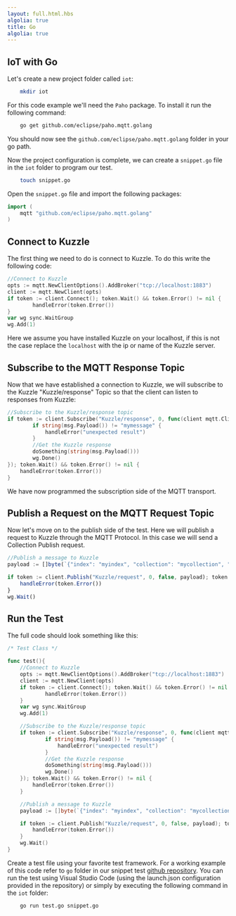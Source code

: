 ```yaml
---
layout: full.html.hbs
algolia: true
title: Go
algolia: true
---
```


## IoT with Go

Let's create a new project folder called `iot`:


```bash
    mkdir iot
```

For this code example we'll need the `Paho` package. To install it run the following command:


```bash
    go get github.com/eclipse/paho.mqtt.golang
```

You should now see the `github.com/eclipse/paho.mqtt.golang` folder in your go path.

Now the project configuration is complete, we can create a `snippet.go` file in the `iot` folder to program our test.

```bash
    touch snippet.go
```

Open the `snippet.go` file and import the following packages:

```Go
import (
    mqtt "github.com/eclipse/paho.mqtt.golang"
)
```

## Connect to Kuzzle

The first thing we need to do is connect to Kuzzle. To do this write the following code:

```Go
//Connect to Kuzzle
opts := mqtt.NewClientOptions().AddBroker("tcp://localhost:1883")
client := mqtt.NewClient(opts)
if token := client.Connect(); token.Wait() && token.Error() != nil {
        handleError(token.Error())
}
var wg sync.WaitGroup
wg.Add(1)
```

Here we assume you have installed Kuzzle on your localhost, if this is not the case replace the `localhost` with the ip or name of the Kuzzle server.

## Subscribe to the MQTT Response Topic

Now that we have established a connection to Kuzzle, we will subscribe to the Kuzzle "Kuzzle/response" Topic so that the client can listen to responses from Kuzzle:

```Go
//Subscribe to the Kuzzle/response topic
if token := client.Subscribe("Kuzzle/response", 0, func(client mqtt.Client, msg mqtt.Message) {
        if string(msg.Payload()) != "mymessage" {
            handleError("unexpected result")
        }
        //Get the Kuzzle response
        doSomething(string(msg.Payload()))
        wg.Done()
}); token.Wait() && token.Error() != nil {
    handleError(token.Error())
}
```

We have now programmed the subscription side of the MQTT transport.

## Publish a Request on the MQTT Request Topic

Now let's move on to the publish side of the test. Here we will publish a request to Kuzzle through the MQTT Protocol. In this case we will send a Collection Publish request.

```Javascript
//Publish a message to Kuzzle
payload := []byte(`{"index": "myindex", "collection": "mycollection", "controller": "realtime", "action": "publish", "requestId": "unique_request_id", "body": {"volatile": "message"}}`)

if token := client.Publish("Kuzzle/request", 0, false, payload); token.Wait() && token.Error() != nil {
    handleError(token.Error())
}
wg.Wait()
```

## Run the Test

The full code should look something like this:

```Go
/* Test Class */

func test(){
    //Connect to Kuzzle
    opts := mqtt.NewClientOptions().AddBroker("tcp://localhost:1883")
    client := mqtt.NewClient(opts)
    if token := client.Connect(); token.Wait() && token.Error() != nil {
            handleError(token.Error())
    }
    var wg sync.WaitGroup
    wg.Add(1)

    //Subscribe to the Kuzzle/response topic
    if token := client.Subscribe("Kuzzle/response", 0, func(client mqtt.Client, msg mqtt.Message) {
            if string(msg.Payload()) != "mymessage" {
                handleError("unexpected result")
            }
            //Get the Kuzzle response
            doSomething(string(msg.Payload()))
            wg.Done()
    }); token.Wait() && token.Error() != nil {
        handleError(token.Error())
    }

    //Publish a message to Kuzzle
    payload := []byte(`{"index": "myindex", "collection": "mycollection", "controller": "realtime", "action": "publish", "requestId": "unique_request_id", "body": {"volatile": "message"}}`)

    if token := client.Publish("Kuzzle/request", 0, false, payload); token.Wait() && token.Error() != nil {
        handleError(token.Error())
    }
    wg.Wait()
}


```

Create a test file using your favorite test framework. For a working example of this code refer to `go` folder in our snippet test [github repository](https://github.com/kuzzleio/kuzzle.io-snippet-tests). You can run the test using Visual Studio Code (using the launch.json configuration provided in the repository) or simply by executing the following command in the `iot` folder: 

```bash
    go run test.go snippet.go
```
 
